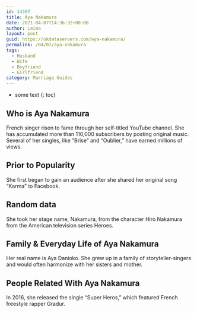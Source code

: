 ```yaml
---
id: 14307
title: Aya Nakamura
date: 2021-04-07T14:36:32+00:00
author: Laima
layout: post
guid: https://ukdataservers.com/aya-nakamura/
permalink: /04/07/aya-nakamura
tags:
  - Husband
  - Wife
  - Boyfriend
  - Girlfriend
category: Marriage Guides
---
```


* some text
{: toc}


## Who is Aya Nakamura
                  
                  
                  
French singer risen to fame through her self-titled YouTube channel. She has accumulated more than 110,000 subscribers by posting original music. Several of her singles, like &#8220;Brise&#8221; and &#8220;Oublier,&#8221; have earned millions of views. 
                  
              
            
              
            
                
                
                
## Prior to Popularity
                  
                  
                  
She first began to gain an audience after she shared her original song &#8220;Karma&#8221; to Facebook. 
                  
              
            
              
            
                
                
                
## Random data
                  
                  
                  
She took her stage name, Nakamura, from the character Hiro Nakamura from the American television series Heroes. 
                  
              
            
              
            
                
                
                
## Family & Everyday Life of Aya Nakamura
                  
                  
                  
Her real name is Aya Danioko. She grew up in a family of storyteller-singers and would often harmonize with her sisters and mother. 
                  
              
            
              
            
                
                
                
## People Related With Aya Nakamura
                  
                  
                  
In 2016, she released the single &#8220;Super Heros,&#8221; which featured French freestyle rapper Gradur. 
                  
              
            
              
            
                
              
            
              
              
            
            
              
            
          
          
          